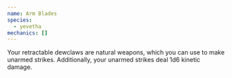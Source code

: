 ```yaml
---
name: Arm Blades
species:
  - yevetha
mechanics: []
---
```

Your retractable dewclaws are natural weapons, which you can use to make unarmed strikes. Additionally, your unarmed strikes deal 1d6 kinetic damage.
